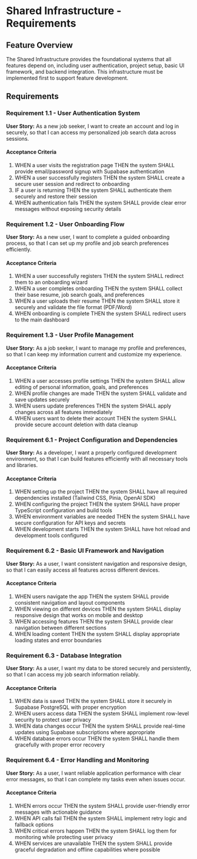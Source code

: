 # Shared Infrastructure - Requirements

## Feature Overview

The Shared Infrastructure provides the foundational systems that all features depend on, including user authentication, project setup, basic UI framework, and backend integration. This infrastructure must be implemented first to support feature development.

## Requirements

### Requirement 1.1 - User Authentication System

**User Story:** As a new job seeker, I want to create an account and log in securely, so that I can access my personalized job search data across sessions.

#### Acceptance Criteria

1. WHEN a user visits the registration page THEN the system SHALL provide email/password signup with Supabase authentication
2. WHEN a user successfully registers THEN the system SHALL create a secure user session and redirect to onboarding
3. IF a user is returning THEN the system SHALL authenticate them securely and restore their session
4. WHEN authentication fails THEN the system SHALL provide clear error messages without exposing security details

### Requirement 1.2 - User Onboarding Flow

**User Story:** As a new user, I want to complete a guided onboarding process, so that I can set up my profile and job search preferences efficiently.

#### Acceptance Criteria

1. WHEN a user successfully registers THEN the system SHALL redirect them to an onboarding wizard
2. WHEN a user completes onboarding THEN the system SHALL collect their base resume, job search goals, and preferences
3. WHEN a user uploads their resume THEN the system SHALL store it securely and validate the file format (PDF/Word)
4. WHEN onboarding is complete THEN the system SHALL redirect users to the main dashboard

### Requirement 1.3 - User Profile Management

**User Story:** As a job seeker, I want to manage my profile and preferences, so that I can keep my information current and customize my experience.

#### Acceptance Criteria

1. WHEN a user accesses profile settings THEN the system SHALL allow editing of personal information, goals, and preferences
2. WHEN profile changes are made THEN the system SHALL validate and save updates securely
3. WHEN users update preferences THEN the system SHALL apply changes across all features immediately
4. WHEN users want to delete their account THEN the system SHALL provide secure account deletion with data cleanup

### Requirement 6.1 - Project Configuration and Dependencies

**User Story:** As a developer, I want a properly configured development environment, so that I can build features efficiently with all necessary tools and libraries.

#### Acceptance Criteria

1. WHEN setting up the project THEN the system SHALL have all required dependencies installed (Tailwind CSS, Pinia, OpenAI SDK)
2. WHEN configuring the project THEN the system SHALL have proper TypeScript configuration and build tools
3. WHEN environment variables are needed THEN the system SHALL have secure configuration for API keys and secrets
4. WHEN development starts THEN the system SHALL have hot reload and development tools configured

### Requirement 6.2 - Basic UI Framework and Navigation

**User Story:** As a user, I want consistent navigation and responsive design, so that I can easily access all features across different devices.

#### Acceptance Criteria

1. WHEN users navigate the app THEN the system SHALL provide consistent navigation and layout components
2. WHEN viewing on different devices THEN the system SHALL display responsive design that works on mobile and desktop
3. WHEN accessing features THEN the system SHALL provide clear navigation between different sections
4. WHEN loading content THEN the system SHALL display appropriate loading states and error boundaries

### Requirement 6.3 - Database Integration

**User Story:** As a user, I want my data to be stored securely and persistently, so that I can access my job search information reliably.

#### Acceptance Criteria

1. WHEN data is saved THEN the system SHALL store it securely in Supabase PostgreSQL with proper encryption
2. WHEN users access data THEN the system SHALL implement row-level security to protect user privacy
3. WHEN data changes occur THEN the system SHALL provide real-time updates using Supabase subscriptions where appropriate
4. WHEN database errors occur THEN the system SHALL handle them gracefully with proper error recovery

### Requirement 6.4 - Error Handling and Monitoring

**User Story:** As a user, I want reliable application performance with clear error messages, so that I can complete my tasks even when issues occur.

#### Acceptance Criteria

1. WHEN errors occur THEN the system SHALL provide user-friendly error messages with actionable guidance
2. WHEN API calls fail THEN the system SHALL implement retry logic and fallback options
3. WHEN critical errors happen THEN the system SHALL log them for monitoring while protecting user privacy
4. WHEN services are unavailable THEN the system SHALL provide graceful degradation and offline capabilities where possible
